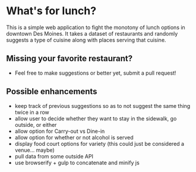 # What's for lunch?

This is a simple web application to fight the monotony of lunch options in downtown Des Moines. It takes a dataset of restaurants and randomly suggests a type of cuisine along with places serving that cuisine.

## Missing your favorite restaurant?

- Feel free to make suggestions or better yet, submit a pull request!

## Possible enhancements

- keep track of previous suggestions so as to not suggest the same thing twice in a row
- allow user to decide whether they want to stay in the sidewalk, go outside, or either
- allow option for Carry-out vs Dine-in
- allow option for whether or not alcohol is served
- display food court options for variety (this could just be considered a venue... maybe)
- pull data from some outside API
- use browserify + gulp to concatenate and minify js
